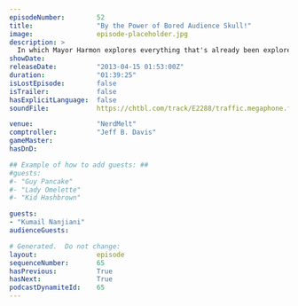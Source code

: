 ```yaml
---
episodeNumber:        52
title:                "By the Power of Bored Audience Skull!"
image:                episode-placeholder.jpg
description: >
  In which Mayor Harmon explores everything that's already been explored about the topics of Road House, Roger Ebert and Skeletor. Plus: Kumail Nanjiani, Drunk Spencer and the final word on nipple size.
showDate:             
releaseDate:          "2013-04-15 01:53:00Z"
duration:             "01:39:25"
isLostEpisode:        false
isTrailer:            false
hasExplicitLanguage:  false
soundFile:            https://chtbl.com/track/E2288/traffic.megaphone.fm/STA7444258099.mp3?updated=1554500600

venue:                "NerdMelt"
comptroller:          "Jeff B. Davis"
gameMaster:           
hasDnD:               

## Example of how to add guests: ##
#guests:
#- "Guy Pancake"
#- "Lady Omelette"
#- "Kid Hashbrown"

guests:
- "Kumail Nanjiani"
audienceGuests:

# Generated.  Do not change:
layout:               episode
sequenceNumber:       65
hasPrevious:          True
hasNext:              True
podcastDynamiteId:    65
---
```


<!-- The episode description will be rendered here -->
<!-- Add your content below here -->

